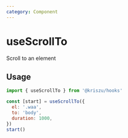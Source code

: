 ```yaml
---
category: Component
---
```


# useScrollTo

Scroll to an element

## Usage

```js
import { useScrollTo } from '@kriszu/hooks'

const [start] = useScrollTo({
  el: '.waa',
  to: 'body',
  duration: 1000,
})
start()
```
